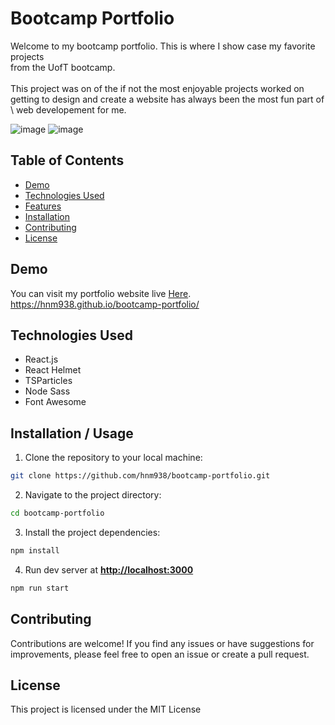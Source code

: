 
# Bootcamp Portfolio

Welcome to my bootcamp portfolio. This is where I show case my favorite projects \
from the UofT bootcamp. \
\
This project was on of the if not the most enjoyable projects worked on \
getting to design and create a website has always been the most fun part of \ 
web developement for me.

![image](https://github.com/hnm938/bootcamp-portfolio/assets/32249670/6a34ca34-edc3-4992-b6e2-bcbcdef4fa4f)
![image](https://github.com/hnm938/bootcamp-portfolio/assets/32249670/95fc97e4-5f44-44bb-8558-cf9a9a042b97)


## Table of Contents

- [Demo](#demo)
- [Technologies Used](#technologies-used)
- [Features](#features)
- [Installation](#installation)
- [Contributing](#contributing)
- [License](#license)

## Demo

You can visit my portfolio website live [Here](https://hnm938.github.io/bootcamp-portfolio/).
https://hnm938.github.io/bootcamp-portfolio/

## Technologies Used

- React.js
- React Helmet
- TSParticles
- Node Sass
- Font Awesome

## Installation / Usage

 1. Clone the repository to your local machine:
 ```bash
 git clone https://github.com/hnm938/bootcamp-portfolio.git
 ```
 2. Navigate to the project directory:
 ```bash
 cd bootcamp-portfolio
 ```
 3. Install the project dependencies:
```bash
npm install
```
 4. Run dev server at **[http://localhost:3000](http://localhost:3000/)**
 ```bash
npm run start
```

## Contributing

Contributions are welcome! If you find any issues or have suggestions for improvements, please feel free to open an issue or create a pull request.

## License

This project is licensed under the MIT License
